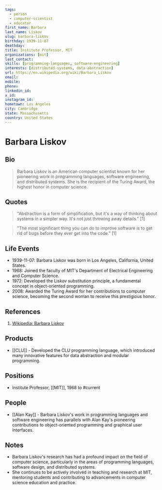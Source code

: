 ```yaml
---
tags:
  - person
  - computer-scientist
  - educator
first_name: Barbara
last_name: Liskov
slug: barbara-liskov
birthday: 1939-11-07
deathday: 
title: Institute Professor, MIT
organizations: [mit]
last_contact: 
skills: [programming-languages, software-engineering]
interests: [distributed-systems, data-abstraction]
url: https://en.wikipedia.org/wiki/Barbara_Liskov
email: 
mobile: 
phone: 
linkedin_id: 
x_id: 
instagram_id: 
hometown: Los Angeles
city: Cambridge
state: Massachusetts
country: United States
---
```


# Barbara Liskov

## Bio

> Barbara Liskov is an American computer scientist known for her pioneering work in programming languages, software engineering, and distributed systems. She is the recipient of the Turing Award, the highest honor in computer science.

## Quotes

> "Abstraction is a form of simplification, but it's a way of thinking about systems in a simpler way. It's not just throwing away details." [1]

> "The most significant thing you can do to improve software is to get rid of bugs before they ever get into the code." [1]

## Life Events

- 1939-11-07: Barbara Liskov was born in Los Angeles, California, United States.
- 1968: Joined the faculty of MIT's Department of Electrical Engineering and Computer Science.
- 1972: Developed the Liskov substitution principle, a fundamental concept in object-oriented programming.
- 2008: Awarded the Turing Award for her contributions to computer science, becoming the second woman to receive this prestigious honor.

## References

1. [Wikipedia: Barbara Liskov](https://en.wikipedia.org/wiki/Barbara_Liskov)

## Products

- [[CLU]] - Developed the CLU programming language, which introduced many innovative features for data abstraction and modular programming.

## Positions

- Institute Professor, [[MIT]], 1968 to #current

## People

- [[Alan Kay]] - Barbara Liskov's work in programming languages and software engineering has parallels with Alan Kay's pioneering contributions to object-oriented programming and graphical user interfaces.

## Notes

- Barbara Liskov's research has had a profound impact on the field of computer science, particularly in the areas of programming languages, software design, and distributed systems.
- She continues to be actively involved in teaching and research at MIT, mentoring students and contributing to advancements in computer science education and practice.
